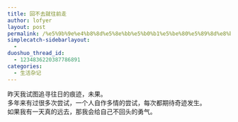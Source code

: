 ```yaml
---
title: 回不去就往前走
author: lofyer
layout: post
permalink: /%e5%9b%9e%e4%b8%8d%e5%8e%bb%e5%b0%b1%e5%be%80%e5%89%8d%e8%b5%b0/
simplecatch-sidebarlayout:
  - 
duoshuo_thread_id:
  - 1234836220387786891
categories:
  - 生活杂记
---
```

昨天我试图追寻往日的痕迹，未果。  
多年来有过很多次尝试，一个人自作多情的尝试，每次都期待奇迹发生。  
如果我有一天真的远去，那我会给自己不回头的勇气。